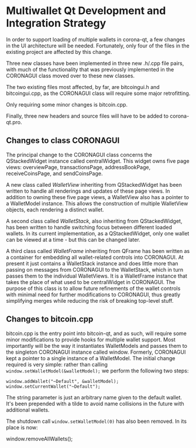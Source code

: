 Multiwallet Qt Development and Integration Strategy
===================================================

In order to support loading of multiple wallets in corona-qt, a few changes in the UI architecture will be needed.
Fortunately, only four of the files in the existing project are affected by this change.

Three new classes have been implemented in three new .h/.cpp file pairs, with much of the functionality that was previously
implemented in the CORONAGUI class moved over to these new classes.

The two existing files most affected, by far, are bitcoingui.h and bitcoingui.cpp, as the CORONAGUI class will require
some major retrofitting.

Only requiring some minor changes is bitcoin.cpp.

Finally, three new headers and source files will have to be added to corona-qt.pro.

Changes to class CORONAGUI
---------------------------
The principal change to the CORONAGUI class concerns the QStackedWidget instance called centralWidget.
This widget owns five page views: overviewPage, transactionsPage, addressBookPage, receiveCoinsPage, and sendCoinsPage.

A new class called *WalletView* inheriting from QStackedWidget has been written to handle all renderings and updates of
these page views. In addition to owning these five page views, a WalletView also has a pointer to a WalletModel instance.
This allows the construction of multiple WalletView objects, each rendering a distinct wallet.

A second class called *WalletStack*, also inheriting from QStackedWidget, has been written to handle switching focus between
different loaded wallets. In its current implementation, as a QStackedWidget, only one wallet can be viewed at a time -
but this can be changed later.

A third class called *WalletFrame* inheriting from QFrame has been written as a container for embedding all wallet-related
controls into CORONAGUI. At present it just contains a WalletStack instance and does little more than passing on messages
from CORONAGUI to the WalletStack, which in turn passes them to the individual WalletViews. It is a WalletFrame instance
that takes the place of what used to be centralWidget in CORONAGUI. The purpose of this class is to allow future
refinements of the wallet controls with minimal need for further modifications to CORONAGUI, thus greatly simplifying
merges while reducing the risk of breaking top-level stuff.

Changes to bitcoin.cpp
----------------------
bitcoin.cpp is the entry point into bitcoin-qt, and as such, will require some minor modifications to provide hooks for
multiple wallet support. Most importantly will be the way it instantiates WalletModels and passes them to the
singleton CORONAGUI instance called window. Formerly, CORONAGUI kept a pointer to a single instance of a WalletModel.
The initial change required is very simple: rather than calling `window.setWalletModel(&walletModel);` we perform the
following two steps:

	window.addWallet("~Default", &walletModel);
	window.setCurrentWallet("~Default");

The string parameter is just an arbitrary name given to the default wallet. It's been prepended with a tilde to avoid name collisions in the future with additional wallets.

The shutdown call `window.setWalletModel(0)` has also been removed. In its place is now:

window.removeAllWallets();

